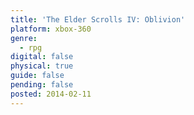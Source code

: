 ```yaml
---
title: 'The Elder Scrolls IV: Oblivion'
platform: xbox-360
genre:
  - rpg
digital: false
physical: true
guide: false
pending: false
posted: 2014-02-11
---
```

